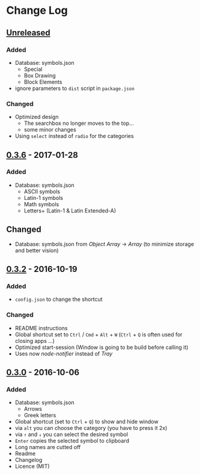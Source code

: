 # Change Log

## [Unreleased]
### Added
- Database: symbols.json
  - Special
  - Box Drawing
  - Block Elements
- ignore parameters to `dist` script in `package.json`

### Changed
- Optimized design
  - The searchbox no longer moves to the top...
  - some minor changes
- Using `select` instead of `radio` for the categories

## [0.3.6] - 2017-01-28
### Added
- Database: symbols.json
  - ASCII symbols
  - Latin-1 symbols
  - Math symbols
  - Letters+ (Latin-1 & Latin Extended-A)

## Changed
- Database: symbols.json from *Object Array* -> *Array*
  (to minimize storage and better vision)

## [0.3.2] - 2016-10-19
### Added
- `config.json` to change the shortcut

### Changed
- README instructions
- Global shortcut set to `Ctrl` / `Cmd` + `Alt` + `W`
  (`Ctrl` + `Q` is often used for closing apps ...)
- Optimized start-session
  (Window is going to be build before calling it)
- Uses now *node-notifier* instead of *Tray*

## [0.3.0] - 2016-10-06
### Added
- Database: symbols.json
  - Arrows
  - Greek letters
- Global shortcut (set to `Ctrl` + `Q`) to show and hide window
- via `alt` you can choose the category (you have to press it 2x)
- via `↑` and `↓` you can select the desired symbol
- `Enter` copies the selected symbol to clipboard
- Long names are cutted off
- Readme
- Changelog
- Licence (MIT)

[Unreleased]: https://github.com/Leun4m/symbsearch/compare/v0.3.6...HEAD
[0.3.6]: https://github.com/Leun4m/symbsearch/tree/v0.3.6
[0.3.2]: https://github.com/Leun4m/symbsearch/tree/v0.3.2
[0.3.0]: https://github.com/Leun4m/symbsearch/tree/v0.3.0
